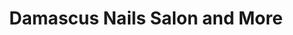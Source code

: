 ---
title: "Damascus Nails Salon and More"
url: /damascus/damascus-nails-salon-and-more/
shop: beauty
---